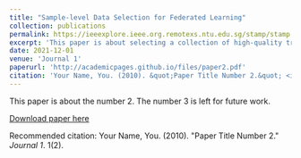 ```yaml
---
title: "Sample-level Data Selection for Federated Learning"
collection: publications
permalink: https://ieeexplore.ieee.org.remotexs.ntu.edu.sg/stamp/stamp.jsp?tp=&arnumber=9488723
excerpt: 'This paper is about selecting a collection of high-quality training samples for a given FL task under a monetary budget in a privacy-preserving way'
date: 2021-12-01
venue: 'Journal 1'
paperurl: 'http://academicpages.github.io/files/paper2.pdf'
citation: 'Your Name, You. (2010). &quot;Paper Title Number 2.&quot; <i>Journal 1</i>. 1(2).'
---
```

This paper is about the number 2. The number 3 is left for future work.

[Download paper here](https://ieeexplore.ieee.org.remotexs.ntu.edu.sg/stamp/stamp.jsp?tp=&arnumber=9488723)

Recommended citation: Your Name, You. (2010). "Paper Title Number 2." <i>Journal 1</i>. 1(2).
